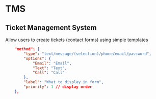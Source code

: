 # TMS

## Ticket Management System
Allow users to create tickets (contact forms) using simple templates

```json
    "method": {
        "type": "text/message/(selection)/phone/email/password",
        "options": {
            "Email": "Email",
            "Text": "Text",
            "Call": "Call"
        },
        "label": "What to display in form",
        "priority": 1 // display order
    },
```